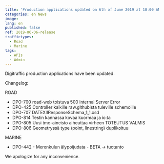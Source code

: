 ```yaml
---
title: 'Production applications updated on 6th of June 2019 at 10:00 AM – 12:00 PM (EET)'
categories: en News
image:
lang: en
published: false
ref: 2019-06-06-release
traffictypes:
  - Road
  - Marine
tags:
  - APIs
  - Admin
---
```


Digitraffic production applications have been updated.

Changelog:

ROAD

- DPO-700 road-web toistuva 500 Internal Server Error
- DPO-425 Controller kaikille raw.githubista tuleville schemoille 
- DPO-707 DATEXIIResponseSchema_1_1.xsd
- DPO-814 Testin kannassa kovaa kuormaa ja io:ta
- DPO-805 Uusi tmc-aineisto aiheuttaa virheen TOTEUTUS VALMIS
- DPO-806 Geometryssä type (point, linestring) duplikoituu


MARINE

- DPO-442 - Merenkulun älypoijudata - BETA -> tuotanto 


We apologize for any inconvenience.